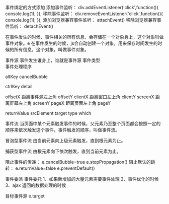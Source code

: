 事件绑定的方式添加
添加事件监听：
div.addEventListener('click',function(){
console.log(1);
});
移除事件监听：
div.removeEventListener('click',function(){
console.log(1);
});
添加浏览器兼容事件监听：
attachEvent()
移除浏览器兼容事件监听：
detachEvent()

在事件发生的时候，事件相关的所有信息，会存储在一个对象身上，这个对象叫做事件对象。e
在事件发生的时候，js会自动创建一个对象，用来保存时间发生的时候的所有信息，这个对象，叫做事件对象。

事件源		事件发生谁身上，谁就是事件源
事件类型		
事件处理程序

altKey
cancelBubble

ctrlKey
detail

offsetX		距离事件源左上角
offsetY
clientX		距离窗口左上角
clientY
screenX		距离屏幕左上角
screenY
pageX		距离页面左上角
pageY

returnValue
srcElement
target
type
which


事件流
当页面中某个元素触发事件的时候，父元素乃至整个页面都会按照一定的顺序来依次触发这个事件，事件触发的顺序，叫做事件流。

冒泡型事件流
由当前元素向上级元素触发，直到根元素为止。

捕获型事件流
由根元素向下依次触发，直到当前元素为止。

阻止事件的传递：
e.cancelBubble=true		e.stopPropagation()
阻止默认的跳转：
e.returnValue=false		e.preventDefault()

事件委派 事件委托
1、如果新增加的大量元素需要事件处理
2、事件优化的时候
3、ajax 返回的数据处理的时候

目标事件源
e.target
